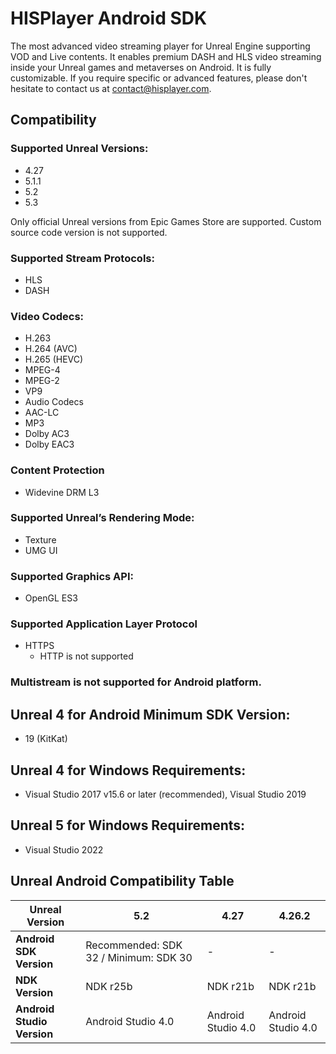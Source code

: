 # HISPlayer Android SDK
The most advanced video streaming player for Unreal Engine supporting VOD and Live contents. It enables premium DASH and HLS video streaming inside your Unreal games and metaverses on Android. It is fully customizable. If you require specific or advanced features, please don't hesitate to contact us at contact@hisplayer.com.

## Compatibility
### Supported Unreal Versions: 
* 4.27
* 5.1.1
* 5.2
* 5.3

Only official Unreal versions from Epic Games Store are supported. Custom source code version is not supported.

### Supported Stream Protocols: 
* HLS
* DASH

### Video Codecs:
* H.263
* H.264 (AVC)
* H.265 (HEVC)
* MPEG-4
* MPEG-2
* VP9
* Audio Codecs
* AAC-LC
* MP3
* Dolby AC3
* Dolby EAC3

### Content Protection
 * Widevine DRM L3

### Supported Unreal’s Rendering Mode: 
* Texture
* UMG UI

### Supported Graphics API:
* OpenGL ES3

### Supported Application Layer Protocol
  * HTTPS
    * HTTP is not supported

### Multistream is not supported for Android platform.

## Unreal 4 for Android Minimum SDK Version:
* 19 (KitKat)

## Unreal 4 for Windows Requirements:
* Visual Studio 2017 v15.6 or later (recommended), Visual Studio 2019

## Unreal 5 for Windows Requirements:
* Visual Studio 2022

## Unreal Android Compatibility Table

| Unreal Version | 5.2    | 4.27    | 4.26.2    |
| - | - | - | - |
| **Android SDK Version** | Recommended: SDK 32 / Minimum: SDK 30   | -   | -   |
| **NDK Version** | NDK r25b   | NDK r21b   | NDK r21b   |
| **Android Studio Version** | Android Studio 4.0   | Android Studio 4.0   | Android Studio 4.0   |
